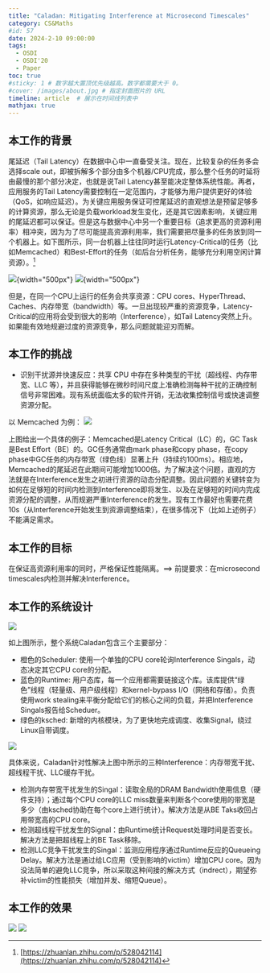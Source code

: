 ```yaml
---
title: "Caladan: Mitigating Interference at Microsecond Timescales"
category: CS&Maths
#id: 57
date: 2024-2-10 09:00:00
tags: 
  - OSDI
  - OSDI'20
  - Paper
toc: true
#sticky: 1 # 数字越大置顶优先级越高。数字都需要大于 0。
#cover: /images/about.jpg # 指定封面图片的 URL
timeline: article  # 展示在时间线列表中
mathjax: true
---
```


## 本工作的背景
尾延迟（Tail Latency）在数据中心中一直备受关注。现在，比较复杂的任务多会选择scale out，即被拆解多个部分由多个机器/CPU完成，那么整个任务的时延将由最慢的那个部分决定，也就是说Tail Latency甚至能决定整体系统性能。再者，应用服务的Tail Latency需要控制在一定范围内，才能够为用户提供更好的体验（QoS，如响应延迟）。为关键应用服务保证可控尾延迟的直观想法是预留足够多的计算资源，那么无论是负载workload发生变化，还是其它因素影响，关键应用的尾延迟都可以保证。但是这与数据中心中另一个重要目标（追求更高的资源利用率）相冲突，因为为了尽可能提高资源利用率，我们需要把尽量多的任务放到同一个机器上。如下图所示，同一台机器上往往同时运行Latency-Critical的任务（比如Memcached）和Best-Effort的任务（如后台分析任务，能够充分利用空闲计算资源）。[^1]

![](/Caladan:Mitigating_Interference_at_Microsecond_Timescales阅读/image1.png){width="500px"}
![](/Caladan:Mitigating_Interference_at_Microsecond_Timescales阅读/image2.png){width="500px"}

但是，在同一个CPU上运行的任务会共享资源：CPU cores、HyperThread、Caches、内存带宽（bandwidth）等。一旦出现较严重的资源竞争，Latency-Critical的应用将会受到很大的影响（Interference），如Tail Latency突然上升。如果能有效地规避过度的资源竞争，那么问题就能迎刃而解。

## 本工作的挑战
- 识别干扰源并快速反应：共享 CPU 中存在多种类型的干扰（超线程、内存带宽、LLC 等），并且获得能够在微秒时间尺度上准确检测每种干扰的正确控制信号非常困难。现有系统面临太多的软件开销，无法收集控制信号或快速调整资源分配。

以 Memcached 为例：
![](/Caladan:Mitigating_Interference_at_Microsecond_Timescales阅读/image3.png)

上图给出一个具体的例子：Memcached是Latency Critical（LC）的，GC Task是Best Effort（BE）的。GC任务通常由mark phase和copy phase，在copy phase中GC任务的内存带宽（绿色线）显著上升（持续约100ms）。相应地，Memcached的尾延迟在此期间可能增加1000倍。为了解决这个问题，直观的方法就是在Interference发生之初进行资源的动态分配调整。因此问题的关键转变为如何在足够短的时间内检测到Interference即将发生、以及在足够短的时间内完成资源分配的调整，从而规避严重Interference的发生。现有工作最好也需要花费10s（从Interference开始发生到资源调整结束），在很多情况下（比如上述例子）不能满足需求。

## 本工作的目标

在保证高资源利用率的同时，严格保证性能隔离。==> 前提要求：在microsecond timescales内检测并解决Interference。

## 本工作的系统设计
![](/Caladan:Mitigating_Interference_at_Microsecond_Timescales阅读/image4.png)

如上图所示，整个系统Caladan包含三个主要部分：

- 橙色的Scheduler: 使用一个单独的CPU core轮询Interference Singals，动态决定其它CPU core的分配。
- 蓝色的Runtime: 用户态库，每一个应用都需要链接这个库。该库提供“绿色”线程（轻量级、用户级线程）和kernel-bypass I/O（网络和存储）。负责使用work stealing来平衡分配给它们的核心之间的负载，并把Interference Singals报告给Scheduer。
- 绿色的ksched: 新增的内核模块，为了更快地完成调度、收集Signal，绕过Linux自带调度。

![](/Caladan:Mitigating_Interference_at_Microsecond_Timescales阅读/image5.png)


具体来说，Caladan针对性解决上图中所示的三种Interference：内存带宽干扰、超线程干扰、LLC缓存干扰。

- 检测内存带宽干扰发生的Singal：读取全局的DRAM Bandwidth使用信息（硬件支持）；通过每个CPU core的LLC miss数量来判断各个core使用的带宽是多少（由ksched协助在每个core上进行统计）。解决方法是从BE Taks收回占用带宽高的CPU core。
- 检测超线程干扰发生的Signal：由Runtime统计Request处理时间是否变长。解决方法是把超线程上的BE Task移除。
- 检测LLC竞争干扰发生的Singal：监测应用程序通过Runtime反应的Queueing Delay。解决方法是通过给LC应用（受到影响的victim）增加CPU core。因为没法简单的避免LLC竞争，所以采取这种间接的解决方式（indrect），期望弥补victim的性能损失（增加并发、缩短Queue）。

## 本工作的效果

![](/Caladan:Mitigating_Interference_at_Microsecond_Timescales阅读/image6.png)
![](/Caladan:Mitigating_Interference_at_Microsecond_Timescales阅读/image7.png)

[^1]: [https://zhuanlan.zhihu.com/p/528042114](https://zhuanlan.zhihu.com/p/528042114)